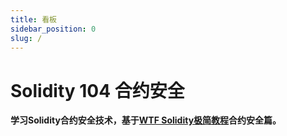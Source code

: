 ```yaml
---
title: 看板
sidebar_position: 0
slug: /
---
```


# Solidity 104 合约安全

**学习Solidity合约安全技术，基于[WTF Solidity极简教程](https://github.com/AmazingAng/WTF-Solidity)合约安全篇。**
